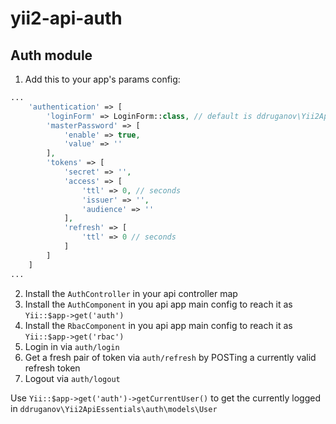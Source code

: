# yii2-api-auth

## Auth module

1. Add this to your app's params config:

```php
...
    'authentication' => [
        'loginForm' => LoginForm::class, // default is ddruganov\Yii2ApiAuth\models\forms\LoginForm
        'masterPassword' => [
            'enable' => true,
            'value' => ''
        ],
        'tokens' => [
            'secret' => '',
            'access' => [
                'ttl' => 0, // seconds
                'issuer' => '',
                'audience' => ''
            ],
            'refresh' => [
                'ttl' => 0 // seconds
            ]
        ]
    ]
...
```

2. Install the `AuthController` in your api controller map
3. Install the `AuthComponent` in you api app main config to reach it as `Yii::$app->get('auth')`
4. Install the `RbacComponent` in you api app main config to reach it as `Yii::$app->get('rbac')`
5. Login in via `auth/login`
6. Get a fresh pair of token via `auth/refresh` by POSTing a currently valid refresh token
7. Logout via `auth/logout`

Use `Yii::$app->get('auth')->getCurrentUser()` to get the currently logged in `ddruganov\Yii2ApiEssentials\auth\models\User`
